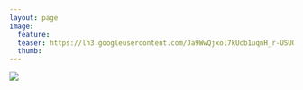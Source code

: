 ```yaml
---
layout: page
image:
  feature:
  teaser: https://lh3.googleusercontent.com/Ja9WwQjxol7kUcb1uqnH_r-USUQw7zJ8ogmSQC2d-pk=w245
  thumb:
---
```


![](https://lh3.googleusercontent.com/FfPmSxtgqX6tQQXDB-YMY3MGU1s3x3ndQ0521HBUBUg=w800)
